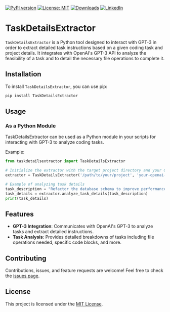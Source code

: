 [![PyPI version](https://badge.fury.io/py/TaskDetailsExtractor.svg)](https://badge.fury.io/py/TaskDetailsExtractor)
[![License: MIT](https://img.shields.io/badge/License-MIT-green.svg)](https://opensource.org/licenses/MIT)
[![Downloads](https://static.pepy.tech/badge/taskdetailsextractor)](https://pepy.tech/project/taskdetailsextractor)
[![LinkedIn](https://img.shields.io/badge/LinkedIn-blue)](https://www.linkedin.com/in/eugene-evstafev-716669181/)

# TaskDetailsExtractor

`TaskDetailsExtractor` is a Python tool designed to interact with GPT-3 in order to extract detailed task instructions based on a given coding task and project details. It integrates with OpenAI's GPT-3 API to analyze the feasibility of a task and to detail the necessary file operations to complete it.

## Installation

To install `TaskDetailsExtractor`, you can use pip:

```bash
pip install TaskDetailsExtractor
```

## Usage

### As a Python Module

TaskDetailsExtractor can be used as a Python module in your scripts for interacting with GPT-3 to analyze coding tasks.

Example:

```python
from taskdetailsextractor import TaskDetailsExtractor

# Initialize the extractor with the target project directory and your OpenAI API key
extractor = TaskDetailsExtractor('/path/to/your/project', 'your-openai-api-key')

# Example of analyzing task details
task_description = "Refactor the database schema to improve performance."
task_details = extractor.analyze_task_details(task_description)
print(task_details)
```

## Features

- **GPT-3 Integration**: Communicates with OpenAI's GPT-3 to analyze tasks and extract detailed instructions.
- **Task Analysis**: Provides detailed breakdowns of tasks including file operations needed, specific code blocks, and more.

## Contributing

Contributions, issues, and feature requests are welcome! Feel free to check the [issues page](https://github.com/chigwell/TaskDetailsExtractor/issues).

## License

This project is licensed under the [MIT License](https://choosealicense.com/licenses/mit/).
